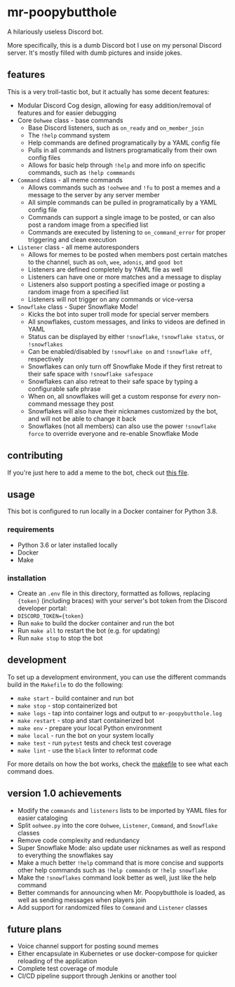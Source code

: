 # mr-poopybutthole

A hilariously useless Discord bot.

More specifically, this is a dumb Discord bot I use on my personal Discord server. It's mostly filled with dumb pictures and inside jokes.

## features

This is a very troll-tastic bot, but it actually has some decent features:

- Modular Discord Cog design, allowing for easy addition/removal of features and for easier debugging
- Core `Oohwee` class - base commands
  - Base Discord listeners, such as `on_ready` and `on_member_join`
  - The `!help` command system
  - Help commands are defined programatically by a YAML config file
  - Pulls in all commands and listners programatically from their own config files
  - Allows for basic help through `!help` and more info on specific commands, such as `!help commmands`
- `Command` class - all meme commands
  - Allows commands such as `!oohwee` and `!fu` to post a memes and a message to the server by any server member
  - All simple commands can be pulled in programatically by a YAML config file
  - Commands can support a single image to be posted, or can also post a random image from a specified list
  - Commands are executed by listening to `on_command_error` for proper triggering and clean execution
- `Listener` class - all meme autoresponders
  - Allows for memes to be posted when members post certain matches to the channel, such as `ooh`, `wee`, `adonis`, and `good bot`
  - Listeners are defined completely by YAML file as well
  - Listeners can have one or more matches and a message to display
  - Listeners also support posting a specified image or posting a random image from a specified list
  - Listeners will not trigger on any commands or vice-versa
- `Snowflake` class - Super Snowflake Mode!
  - Kicks the bot into super troll mode for special server members
  - All snowflakes, custom messages, and links to videos are defined in YAML
  - Status can be displayed by either `!snowflake`, `!snowflake status`, or `!snowflakes`
  - Can be enabled/disabled by `!snowflake on` and `!snowflake off`, respectively
  - Snowflakes can only turn off Snowflake Mode if they first retreat to their safe space with `!snowflake safespace`
  - Snowflakes can also retreat to their safe space by typing a configurable safe phrase
  - When on, all snowflakes will get a custom response for _every_ non-command message they post
  - Snowflakes will also have their nicknames customized by the bot, and will not be able to change it back
  - Snowflakes (not all members) can also use the power `!snowflake force` to override everyone and re-enable Snowflake Mode

## contributing

If you're just here to add a meme to the bot, check out [this file](CONTRIBUTING.md).

## usage

This bot is configured to run locally in a Docker container for Python 3.8.

### requirements

- Python 3.6 or later installed locally
- Docker
- Make

### installation

- Create an `.env` file in this directory, formatted as follows, replacing `{token}` (including braces) with your server's bot token from the Discord developer portal:
- `DISCORD_TOKEN={token}`
- Run `make` to build the docker container and run the bot
- Run `make all` to restart the bot (e.g. for updating)
- Run `make stop` to stop the bot

## development

To set up a development environment, you can use the different commands build in the `Makefile` to do the following:

- `make start` - build container and run bot
- `make stop` - stop containerized bot
- `make logs` - tap into container logs and output to `mr-poopybutthole.log`
- `make restart` - stop and start containerized bot
- `make env` - prepare your local Python environment
- `make local` - run the bot on your system locally
- `make test` - run `pytest` tests and check test coverage
- `make lint` - use the `black` linter to reformat code

For more details on how the bot works, check the [makefile](Makefile) to see what each command does.

## version 1.0 achievements

- Modify the `commands` and `listeners` lists to be imported by YAML files for easier cataloging
- Split `oohwee.py` into the core `Oohwee`, `Listener`, `Command`, and `Snowflake` classes
- Remove code complexity and redundancy
- Super Snowflake Mode: also update user nicknames as well as respond to everything the snowflakes say
- Make a much better `!help` command that is more concise and supports other help commands such as `!help commands` or `!help snowflake`
- Make the `!snowflakes` command look better as well, just like the help command
- Better commands for announcing when Mr. Poopybutthole is loaded, as well as sending messages when players join
- Add support for randomized files to `Command` and `Listener` classes

## future plans

- Voice channel support for posting sound memes
- Either encapsulate in Kubernetes or use docker-compose for quicker reloading of the application
- Complete test coverage of module
- CI/CD pipeline support through Jenkins or another tool
